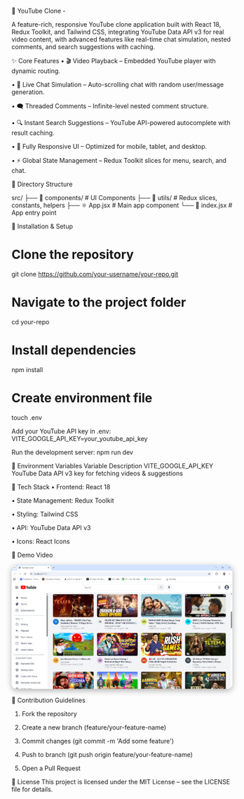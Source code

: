 🎥 YouTube Clone -

A feature-rich, responsive YouTube clone application built with React 18, Redux Toolkit, and Tailwind CSS, integrating YouTube Data API v3 for real video content, with advanced features like real-time chat simulation, nested comments, and search suggestions with caching.

✨ Core Features
• 🎬 Video Playback – Embedded YouTube player with dynamic routing.

• 💬 Live Chat Simulation – Auto-scrolling chat with random user/message generation.

• 🗨 Threaded Comments – Infinite-level nested comment structure.

• 🔍 Instant Search Suggestions – YouTube API-powered autocomplete with result caching.

• 📱 Fully Responsive UI – Optimized for mobile, tablet, and desktop.

• ⚡ Global State Management – Redux Toolkit slices for menu, search, and chat.



📂 Directory Structure

src/
├── 📁 components/      # UI Components
├── 📁 utils/           # Redux slices, constants, helpers
├── ⚛ App.jsx           # Main app component
└── 🚀 index.jsx        # App entry point




🚀 Installation & Setup

# Clone the repository
git clone https://github.com/your-username/your-repo.git

# Navigate to the project folder
cd your-repo

# Install dependencies
npm install

# Create environment file
touch .env



Add your YouTube API key in .env:
  VITE_GOOGLE_API_KEY=your_youtube_api_key



Run the development server:
 npm run dev



🔑 Environment Variables
Variable	Description
VITE_GOOGLE_API_KEY	YouTube Data API v3 key for fetching videos & suggestions




🧩 Tech Stack
• Frontend: React 18

• State Management: Redux Toolkit

• Styling: Tailwind CSS

• API: YouTube Data API v3

• Icons: React Icons




🎥 Demo Video
<p align="center"> <a href="https://drive.google.com/file/d/1aFTUeX_3YndsfGrqPOw-MKeLkERVRJzl/view?usp=sharing" target="_blank"> <img src="assets/demo-thumbnail.png" alt="Watch Demo" width="600" style="border-radius: 12px; box-shadow: 0 4px 14px rgba(0,0,0,0.3);"> </a> </p>


🤝 Contribution Guidelines
1. Fork the repository

2. Create a new branch (feature/your-feature-name)

3. Commit changes (git commit -m 'Add some feature')

4. Push to branch (git push origin feature/your-feature-name)

5. Open a Pull Request



📜 License
This project is licensed under the MIT License – see the LICENSE file for details.
